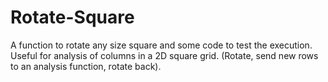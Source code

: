 # Rotate-Square
A function to rotate any size square and some code to test the execution. Useful for analysis of columns in a 2D square grid. (Rotate, send new rows to an analysis function, rotate back).
